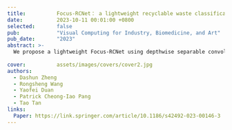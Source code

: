```yaml
---
title:          Focus-RCNet： a lightweight recyclable waste classification algorithm based on focus and knowledge distillation
date:           2023-10-11 00:01:00 +0800
selected:       false
pub:            "Visual Computing for Industry, Biomedicine, and Art"
pub_date:       "2023"
abstract: >-
  We propose a lightweight Focus-RCNet using depthwise separable convolutions and a channel attention module for real-time recyclable waste classification, achieving state-of-the-art accuracy on public datasets while being compact for embedded applications through knowledge distillation.
  
cover:          assets/images/covers/cover2.jpg
authors:
  - Dashun Zheng
  - Rongsheng Wang
  - Yaofei Duan
  - Patrick Cheong-Iao Pang
  - Tao Tan
links:
  Paper: https://link.springer.com/article/10.1186/s42492-023-00146-3
---
```

